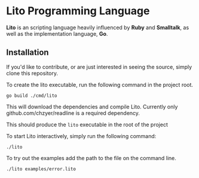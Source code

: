 # Lito Programming Language

**Lito** is an scripting language heavily influenced by **Ruby** and **Smalltalk**, as well as the implementation language, **Go**.


## Installation

If you'd like to contribute, or are just interested in seeing the source, simply clone this repository.

To create the lito executable, run the following command in the project root.

```
go build ./cmd/lito
```

This will download the dependencies and compile Lito. Currently only github.com/chzyer/readline is a required dependency.

This should produce the `lito` executable in the root of the project

To start Lito interactively, simply run the following command:

```
./lito
```

To try out the examples add the path to the file on the command line.

```
./lito examples/error.lito
```
